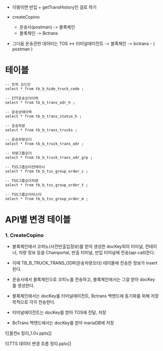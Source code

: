 - 이왕이면 반입 + getTransHistory인 걸로 하기

- createCopino
	- 운송사(postman) -> 블록체인 
	- 블록체인 -> Bctrans
- 그다음 운송관련 데이터는 TOS <-> 터미널에이전트 -> 블록체인 -> bctrans
					- (          postman           )
# 테이블

```
-- 트럭 코드인
select * from tb_b_hide_truck_code ;

-- ITT운송오더이력
select * from tb_b_trans_odr_h ;

-- 운송상태이력
select * from tb_b_trans_status_h ;

-- 운송차량
select * from tb_b_trans_trucks ;

-- 운송차량오더
select * from tb_b_truck_trans_odr ;

-- 차량그룹오더
select * from tb_b_truck_trans_odr_grp ;

-- TSS그룹오더컨테이너
select * from tb_b_tss_group_order_c ;

-- TSS그룹오더차량
select * from tb_b_tss_group_order_t ;

-- TSS그룹오더마스터
select * from tb_b_tss_group_order_m ;
```

# API별 변경 테이블
### 1. CreateCopino
- 블록체인에서 코피노(사전반출입정보)를 받아 생성한 docKey외의 터미널, 컨테이너, 차량 정보 등을 Chainportal, 반출 터미널, 반입 터미널에 전송(api call)한다.
- 이때 TB_B_TRUCK_TRANS_ODR(운송차량오더) 테이블에 전송한 정보가 insert된다.

- 운송사에서 블록체인으로 코피노를 전송하고, 블록체인에서는 그걸 받아 docKey를 생성한다. 
- 블록체인에서는 docKey를 터미널에이전트, Bctrans 백엔드에 동기화를 위해 저장 목적으로 각각 전송한다.
- 터미널에이전트는 docKey를 받아 TOS에 전달, 저장
- BcTrans 백엔드에서는 docKey를 받아 mariaDB에 저장

![[올컨e 정리_1.0v.pptx]]

![[TTS 데이터 변경 흐름 정리.pptx]]